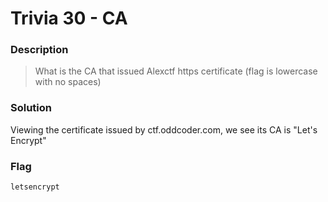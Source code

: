 # Trivia 30 - CA

### Description

> What is the CA that issued Alexctf https certificate
> (flag is lowercase with no spaces)

### Solution

Viewing the certificate issued by ctf.oddcoder.com, we see its CA is
"Let's Encrypt"

### Flag

    letsencrypt
